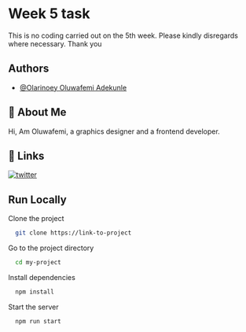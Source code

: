 
# Week 5 task

This is no coding carried out on the 5th week. Please kindly disregards where necessary.
Thank you


## Authors

- [@Olarinoey Oluwafemi Adekunle](https://www.github.com/femphihx)


## 🚀 About Me
Hi, Am Oluwafemi, a graphics designer and a frontend developer.


## 🔗 Links
[![twitter](https://img.shields.io/badge/twitter-1DA1F2?style=for-the-badge&logo=twitter&logoColor=white)](https://twitter.com/femphix)


## Run Locally

Clone the project

```bash
  git clone https://link-to-project
```

Go to the project directory

```bash
  cd my-project
```

Install dependencies

```bash
  npm install
```

Start the server

```bash
  npm run start
```

